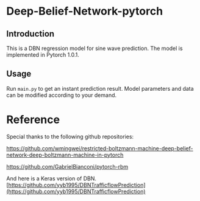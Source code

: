 # Deep-Belief-Network-pytorch
## Introduction
This is a DBN regression model for sine wave prediction. The model is implemented in Pytorch 1.0.1.

## Usage
Run `main.py` to get an instant prediction result. Model parameters and data can be modified according to your demand.

# Reference
Special thanks to the following github repositories:

https://github.com/wmingwei/restricted-boltzmann-machine-deep-belief-network-deep-boltzmann-machine-in-pytorch

https://github.com/GabrielBianconi/pytorch-rbm

And here is a Keras version of DBN.
[https://github.com/yyb1995/DBNTrafficflowPrediction](https://github.com/yyb1995/DBNTrafficflowPrediction)
